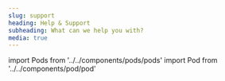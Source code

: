 ```yaml
---
slug: support
heading: Help & Support
subheading: What can we help you with?
media: true
---
```

import Pods from '../../components/pods/pods'
import Pod from '../../components/pod/pod'

<Pods>
  <Pod link={'/faqs'} heading={'Faqs'} description={'2 lines of description'} type={'faqs'}/>
  <Pod link={'/articles'} heading={'Knowledge base'} description={'2 lines of description'} type={'knowledge'}/>
  <Pod link={'/legals'} heading={'Legals'} description={'2 lines of description'} type={'legals'}/>
  <Pod link={'/contact-us'} heading={'Contact us'} description={'2 lines of description'} type={'contact'}/>
</Pods>